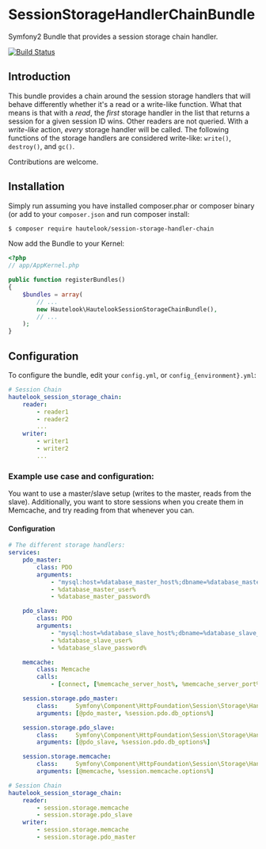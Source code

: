 SessionStorageHandlerChainBundle
================================

Symfony2 Bundle that provides a session storage chain handler.

[![Build Status](https://secure.travis-ci.org/hautelook/SessionStorageHandlerChainBundle.png?branch=master)](https://travis-ci.org/hautelook/SessionStorageHandlerChainBundle)

## Introduction

This bundle provides a chain around the session storage handlers that will behave differently whether it's a read or a write-like
function. What that means is that with a _read_, the _first_ storage handler in the list that returns a session for a given session ID
wins. Other readers are not queried. With a _write-like_ action, _every_ storage handler will be called. The following functions of the storage handlers are considered write-like: `write()`, `destroy()`, and `gc()`.

Contributions are welcome.

## Installation

Simply run assuming you have installed composer.phar or composer binary (or add to your `composer.json` and run composer install:

```bash
$ composer require hautelook/session-storage-handler-chain
```

Now add the Bundle to your Kernel:

```php
<?php
// app/AppKernel.php

public function registerBundles()
{
    $bundles = array(
        // ...
        new Hautelook\HautelookSessionStorageChainBundle(),
        // ...
    );
}
```

## Configuration

To configure the bundle, edit your `config.yml`, or `config_{environment}.yml`:

```yml
# Session Chain
hautelook_session_storage_chain:
    reader:
        - reader1
        - reader2
        ...
    writer:
        - writer1
        - writer2
        ...
```

### Example use case and configuration:

You want to use a master/slave setup (writes to the master, reads from the slave). Additionally, you want to store sessions when you
create them in Memcache, and try reading from that whenever you can.

#### Configuration

```yml
# The different storage handlers:
services:
    pdo_master:
        class: PDO
        arguments:
            - "mysql:host=%database_master_host%;dbname=%database_master_name%"
            - %database_master_user%
            - %database_master_password%

    pdo_slave:
        class: PDO
        arguments:
            - "mysql:host=%database_slave_host%;dbname=%database_slave_name%"
            - %database_slave_user%
            - %database_slave_password%

    memcache:
        class: Memcache
        calls:
            - [connect, [%memcache_server_host%, %memcache_server_port%]]

    session.storage.pdo_master:
        class:     Symfony\Component\HttpFoundation\Session\Storage\Handler\PdoSessionHandler
        arguments: [@pdo_master, %session.pdo.db_options%]

    session.storage.pdo_slave:
        class:     Symfony\Component\HttpFoundation\Session\Storage\Handler\PdoSessionHandler
        arguments: [@pdo_slave, %session.pdo.db_options%]

    session.storage.memcache:
        class:     Symfony\Component\HttpFoundation\Session\Storage\Handler\MemcacheSessionHandler
        arguments: [@memcache, %session.memcache.options%]

# Session Chain
hautelook_session_storage_chain:
    reader:
        - session.storage.memcache
        - session.storage.pdo_slave
    writer:
        - session.storage.memcache
        - session.storage.pdo_master
```
